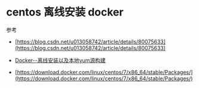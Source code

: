 # centos 离线安装 docker

参考
* [https://blog.csdn.net/u013058742/article/details/80075633](https://blog.csdn.net/u013058742/article/details/80075633)

* [Docker--离线安装以及本地yum源构建](https://blog.csdn.net/qq_15807167/article/details/80588856)
* [https://download.docker.com/linux/centos/7/x86_64/stable/Packages/](https://download.docker.com/linux/centos/7/x86_64/stable/Packages/)